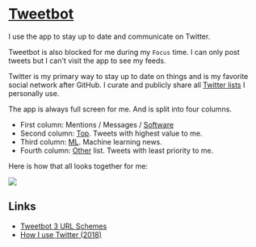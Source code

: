 # [Tweetbot](https://tapbots.com/tweetbot/mac/)

I use the app to stay up to date and communicate on Twitter.

Tweetbot is also blocked for me during my `Focus` time. I can only post tweets but I can't visit the app to see my feeds.

Twitter is my primary way to stay up to date on things and is my favorite social network after GitHub. I curate and publicly share all [Twitter lists](https://twitter.com/nikitavoloboev/lists) I personally use.

The app is always full screen for me. And is split into four columns.

- First column: Mentions / Messages / [Software](https://twitter.com/nikitavoloboev/lists/software)
- Second column: [Top](https://twitter.com/nikitavoloboev/lists/top). Tweets with highest value to me.
- Third column: [ML](https://twitter.com/nikitavoloboev/lists/ml). Machine learning news.
- Fourth column: [Other](https://twitter.com/nikitavoloboev/lists/other1) list. Tweets with least priority to me.

Here is how that all looks together for me:

![](https://i.imgur.com/n60bl8w.jpg)

## Links

- [Tweetbot 3 URL Schemes](https://tapbots.net/tweetbot3/support/url-schemes/)
- [How I use Twitter (2018)](https://krausefx.com/blog/how-i-use-twitter)